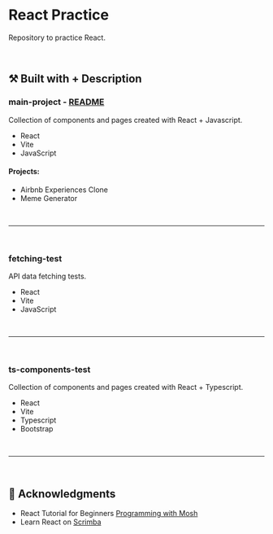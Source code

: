 # React Practice

Repository to practice React.

<br>

## :hammer_and_pick: Built with + Description


### main-project - [README](https://github.com/carla-ng/web-development-practice/blob/main/react-practice/main-project/README.md)
Collection of components and pages created with React + Javascript.
* React
* Vite
* JavaScript


#### Projects:
* Airbnb Experiences Clone
* Meme Generator

<br><hr><br>

### fetching-test
API data fetching tests.
* React
* Vite
* JavaScript

<br><hr><br>

### ts-components-test
Collection of components and pages created with React + Typescript.
* React
* Vite
* Typescript
* Bootstrap

<br><hr><br>

## :clap: Acknowledgments
* React Tutorial for Beginners [Programming with Mosh](https://codewithmosh.com/)
* Learn React on [Scrimba](https://scrimba.com/learn/learnreact)
